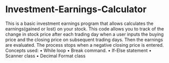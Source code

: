 # Investment-Earnings-Calculator

This is a basic investment earnings program that allows calculates the earnings(gained or lost) on your stock. This code allows you to  track of the change in stock price after each trading day when a user inputs the buying price and the closing price on subsequent trading days. Then the earnings are evaluated. The process stops when a negative closing price is entered. 
Concepts used:
•	While loop
•	Break command.
•	If-Else statement
•	Scanner class
•	Decimal Format class
